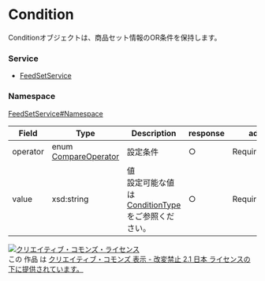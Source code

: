 

# Condition

Conditionオブジェクトは、商品セット情報のOR条件を保持します。

### Service

+ [FeedSetService](../../services/FeedSetService.md)

### Namespace

[FeedSetService#Namespace](../../services/FeedSetService.md#namespace)

| Field | Type | Description | response | add | remove |
| ----- | ---- | ----------- | -------- | --------- | --------- |
| operator | enum [CompareOperator](./CompareOperator.md) | 設定条件 | ○ | Requirement | Ignore | |
| value | xsd:string | 値<br>設定可能な値は[ConditionType](ConditionType.md)をご参照ください。<br> | ○ | Requirement | Ignore | |

<a rel="license" href="http://creativecommons.org/licenses/by-nd/2.1/jp/"><img alt="クリエイティブ・コモンズ・ライセンス" style="border-width:0" src="https://i.creativecommons.org/l/by-nd/2.1/jp/88x31.png" /></a><br />この 作品 は <a rel="license" href="http://creativecommons.org/licenses/by-nd/2.1/jp/">クリエイティブ・コモンズ 表示 - 改変禁止 2.1 日本 ライセンスの下に提供されています。</a>
